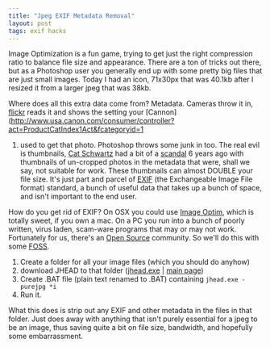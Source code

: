 ```yaml
---
title: "Jpeg EXIF Metadata Removal"
layout: post
tags: exif hacks
---
```


Image Optimization is a fun game, trying to get just the right compression ratio to balance file size and appearance. There are a ton of tricks out there, but as a Photoshop user you generally end up with some pretty big files that are just small images. Today I had an icon, 71x30px that was 40.1kb after I resized it from a larger jpeg that was 38kb.<!--more--> 

Where does all this extra data come from? Metadata. Cameras throw it in,
[flickr](http://flickr.com/) reads it and shows the setting your
[Cannon](http://www.usa.canon.com/consumer/controller?act=ProductCatIndex1Act&fcategoryid=1
01) used to get that photo. Photoshop throws some junk in too. The real evil
is thumbnails, [Cat Schwartz](http://en.wikipedia.org/wiki/Catherine_Schwartz)
had a bit of a [scandal](http://graphicssoft.about.com/b/2003/07/26/techtvs-cat-schwartz-exposed-is-photoshop-to-blame.htm)
6 years ago with thumbnails of
un-cropped photos in the metadata that were, shall we say, not suitable for work. These
thumbnails can almost DOUBLE your file size. It's just part and parcel of
[EXIF](http://en.wikipedia.org/wiki/Exchangeable_image_file_format) (the
Exchangeable Image File format) standard, a bunch of useful data that takes up
a bunch of space, and isn't important to the end user.


How do you get rid of EXIF? On OSX you could use [Image
Optim](http://imageoptim.pornel.net/), which is totally sweet, if you own a
mac. On a PC you run into a bunch of poorly written, virus laden, scam-ware
programs that may or may not work. Fortunately for us, there's an [Open
Source](http://en.wikipedia.org/wiki/Open_Source) community. So we'll do this
with some [FOSS](http://en.wikipedia.org/wiki/Free_and_open_source_software).

1. Create a folder for all your image files (which you should do anyhow)
2. download JHEAD to that folder ([jhead.exe](http://www.sentex.net/~mwandel/jhead/jhead.exe) | [main page](http://www.sentex.net/~mwandel/jhead/))
3. Create .BAT file (plain text renamed to .BAT) containing
   `jhead.exe -purejpg *i`
4. Run it.

What this does is strip out any EXIF and other metadata in the files in that
folder. Just does away with anything that isn't purely essential for a jpeg to
be an image, thus saving quite a bit on file size, bandwidth, and hopefully
some embarrassment.
